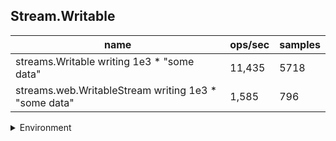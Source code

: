 ## Stream.Writable

|name|ops/sec|samples|
|-|-|-|
|streams.Writable writing 1e3 * "some data"|11,435|5718|
|streams.web.WritableStream writing 1e3 * "some data"|1,585|796|


<details>
<summary>Environment</summary>

* __Machine:__ linux x64 | 4 vCPUs | 7.6GB Mem
* __Run:__ Tue May 06 2025 20:01:56 GMT+0000 (Coordinated Universal Time)
* __Node:__ `v23.10.0`
</details>

<!--
{"environment":{"platform":"linux","arch":"x64","cpus":4,"totalMemory":7.597835540771484},"benchmarks":[{"name":"streams.Writable writing 1e3 * \"some data\"","samples":5718,"opsSec":11435.839875370066},{"name":"streams.web.WritableStream writing 1e3 * \"some data\"","samples":796,"opsSec":1585.1356682669814}]}-->
